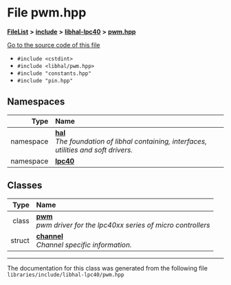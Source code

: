

# File pwm.hpp



[**FileList**](files.md) **>** [**include**](dir_cba0faac6e93618a6e2539705915bd70.md) **>** [**libhal-lpc40**](dir_2fff134b595a3a874b0307aab0eea726.md) **>** [**pwm.hpp**](libhal-lpc40_2pwm_8hpp.md)

[Go to the source code of this file](libhal-lpc40_2pwm_8hpp_source.md)



* `#include <cstdint>`
* `#include <libhal/pwm.hpp>`
* `#include "constants.hpp"`
* `#include "pin.hpp"`













## Namespaces

| Type | Name |
| ---: | :--- |
| namespace | [**hal**](namespacehal.md) <br>_The foundation of libhal containing, interfaces, utilities and soft drivers._  |
| namespace | [**lpc40**](namespacehal_1_1lpc40.md) <br> |


## Classes

| Type | Name |
| ---: | :--- |
| class | [**pwm**](classhal_1_1lpc40_1_1pwm.md) <br>_pwm driver for the lpc40xx series of micro controllers_  |
| struct | [**channel**](structhal_1_1lpc40_1_1pwm_1_1channel.md) <br>_Channel specific information._  |



















































------------------------------
The documentation for this class was generated from the following file `libraries/include/libhal-lpc40/pwm.hpp`

